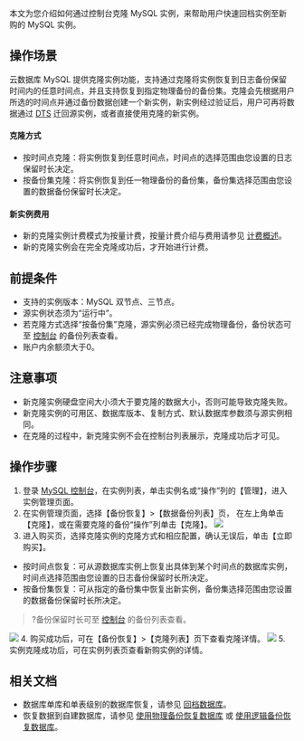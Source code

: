 本文为您介绍如何通过控制台克隆 MySQL 实例，来帮助用户快速回档实例至新购的 MySQL 实例。

## 操作场景
云数据库 MySQL 提供克隆实例功能，支持通过克隆将实例恢复到日志备份保留时间内的任意时间点，并且支持恢复到指定物理备份的备份集。克隆会先根据用户所选的时间点并通过备份数据创建一个新实例，新实例经过验证后，用户可再将数据通过 [DTS](https://cloud.tencent.com/document/product/571/8707) 迁回源实例，或者直接使用克隆的新实例。

#### 克隆方式
- 按时间点克隆：将实例恢复到任意时间点，时间点的选择范围由您设置的日志保留时长决定。
- 按备份集克隆：将实例恢复到任一物理备份的备份集，备份集选择范围由您设置的数据备份保留时长决定。

#### 新实例费用
- 新的克隆实例计费模式为按量计费，按量计费介绍与费用请参见 [计费概述](https://cloud.tencent.com/document/product/236/18335)。
- 新的克隆实例会在完全克隆成功后，才开始进行计费。  

## 前提条件
- 支持的实例版本：MySQL 双节点、三节点。
- 源实例状态须为“运行中”。
- 若克隆方式选择“按备份集”克隆，源实例必须已经完成物理备份，备份状态可至 [控制台](https://console.cloud.tencent.com/cdb) 的备份列表查看。
- 账户内余额须大于0。

## 注意事项
- 新克隆实例硬盘空间大小须大于要克隆的数据大小，否则可能导致克隆失败。
- 新克隆实例的可用区、数据库版本、复制方式、默认数据库参数须与源实例相同。
- 在克隆的过程中，新克隆实例不会在控制台列表展示，克隆成功后才可见。

## 操作步骤
1. 登录 [MySQL 控制台](https://console.cloud.tencent.com/cdb)，在实例列表，单击实例名或“操作”列的【管理】，进入实例管理页面。
2. 在实例管理页面，选择【备份恢复】>【数据备份列表】页， 在左上角单击【克隆】，或在需要克隆的备份“操作”列单击【克隆】。
![](https://main.qcloudimg.com/raw/741f61688499e094102071f59cac95ea.png)
3. 进入购买页，选择克隆实例的克隆方式和相应配置，确认无误后，单击【立即购买】。
 - 按时间点恢复：可从源数据库实例上恢复出具体到某个时间点的数据库实例，时间点选择范围由您设置的日志备份保留时长所决定。
 - 按备份集恢复：可从指定的备份集中恢复出新实例，备份集选择范围由您设置的数据备份保留时长所决定。
 >?备份保留时长可至 [控制台](https://console.cloud.tencent.com/cdb) 的备份列表查看。
 >
![](https://main.qcloudimg.com/raw/f400b506a6798c29a9df6cf95a241b7c.png)
4. 购买成功后，可在【备份恢复】>【克隆列表】页下查看克隆详情。
![](https://main.qcloudimg.com/raw/c394f91800f4cfa23fb047666129ffd6.png)
5. 实例克隆成功后，可在实例列表页查看新购实例的详情。

## 相关文档
- 数据库单库和单表级别的数据库恢复，请参见 [回档数据库](https://cloud.tencent.com/document/product/236/7276)。
- 恢复数据到自建数据库，请参见 [使用物理备份恢复数据库](https://cloud.tencent.com/document/product/236/33363) 或 [使用逻辑备份恢复数据库](https://cloud.tencent.com/document/product/236/33364)。
